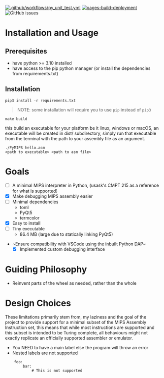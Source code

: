 [![.github/workflows/py_unit_test.yml](https://github.com/frroossst/py_mips_debugger/actions/workflows/py_unit_test.yml/badge.svg)](https://github.com/frroossst/py_mips_debugger/actions/workflows/py_unit_test.yml)
[![pages-build-deployment](https://github.com/frroossst/py_mips_debugger/actions/workflows/pages/pages-build-deployment/badge.svg?branch=master)](https://github.com/frroossst/py_mips_debugger/actions/workflows/pages/pages-build-deployment)
![GitHub issues](https://img.shields.io/github/issues-raw/frroossst/py_mips_debugger?style=plastic)

# Installation and Usage

## Prerequisites
- have python >= 3.10 installed
- have access to the pip python manager (or install the dependencies from requirements.txt)

## Installation

`pip3 install -r requirements.txt`  
> NOTE: some installation will require you to use `pip` instead of `pip3`  



`make build`  

this build an executable for your platform be it linux, windows or macOS, an executable will be created in dist/ subdirectory, simply run that executable from the terminal with the path to your assembly file as an argument.  


`./PyMIPS hello.asm`  
`<path to executable> <path to asm file>`

# Goals

- [ ] A minimal MIPS interpreter in Python, (usask's CMPT 215 as a reference for what is supported)
- [x] Make debugging MIPS assembly easier
- [ ] Minimal dependencies
    - toml
    - PyQt5
    - termcolor
- [x] Easy to install
- [ ] Tiny executable
    - 86.4 MB (large due to statically linking PyQt5)
- ~Ensure compatibility with VSCode using the inbuilt Python DAP~   
    - [x] Implemented custom debugging interface   

# Guiding Philosophy
- Reinvent parts of the wheel as needed, rather than the whole

# Design Choices

These limitations primarily stem from, my laziness and the goal of the project to provide support for a minimal 
subset of the MIPS Assembly Instruction set, this means that while most instructions are supported and this subset is
intended to be Turing complete, all behaviours might not exactly replicate an officially supported assembler or emulator.

- You NEED to have a main label else the program will throw an error
- Nested labels are not supported
```
    foo:
        bar:
            # This is not supported
```
